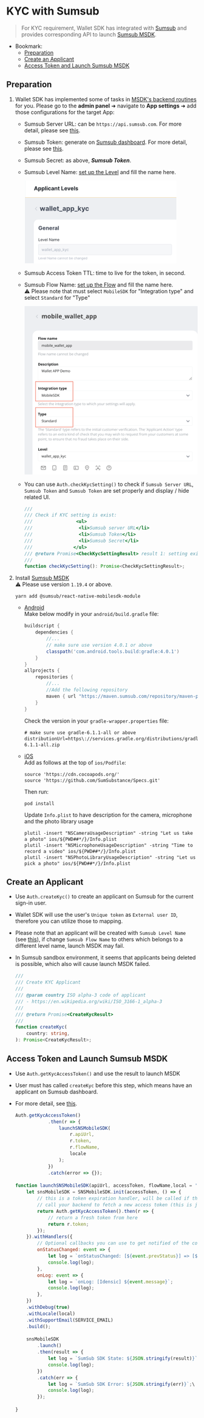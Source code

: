 # KYC with Sumsub

> For KYC requirement, Wallet SDK has integrated with [Sumsub](https://sumsub.com/) and provides corresponding API to launch [Sumsub MSDK](https://developers.sumsub.com/msdk/#getting-started).


- Bookmark:
  - [Preparation](#preparation)
  - [Create an Applicant](#create-an-applicant)
  - [Access Token and Launch Sumsub MSDK](#access-token-and-launch-sumsub-msdk)

## Preparation

1. Wallet SDK has implemented some of tasks in [MSDK's backend routines](https://developers.sumsub.com/msdk/#backend-routines) for  you. Please go to the **admin panel** ➜ navigate to **App settings** ➜ add those configurations for the target App:  
    - Sumsub Server URL: can be `https://api.sumsub.com`. For more detail, please see [this](https://developers.sumsub.com/api-reference/#introduction). 
    - Sumsub Token: generate on [Sumsub dashboard](https://cockpit.sumsub.com/checkus?_gl=1*1qzwmb0*_ga*MTY0OTA2OTIzNy4xNjQ2NjM2ODE4*_ga_ZF910PGWRL*MTY1MjE4MzU0OC44MS4xLjE2NTIxODkyMzIuNTI.#/devSpace/appTokens). For more detail, please see [this](https://developers.sumsub.com/api-reference/#app-tokens).
    - Sumsub Secret: as above, **_Sumsub Token_**.
    - Sumsub Level Name: [set up the Level](https://api.sumsub.com/checkus?_gl=1*15coo51*_ga*MTY0OTA2OTIzNy4xNjQ2NjM2ODE4*_ga_ZF910PGWRL*MTY1MjE4MzU0OC44MS4xLjE2NTIxOTAzMzUuNjA.#/sdkIntegrations/levels) and fill the name here.  

        <img src="images/sdk_guideline/kyc_level.png" alt="drawing" width="400"/>
    - Sumsub Access Token TTL: time to live for the token, in second.
    - Sumsub Flow Name: [set up the Flow](https://api.sumsub.com/checkus?_gl=1*1ccutv*_ga*MTY0OTA2OTIzNy4xNjQ2NjM2ODE4*_ga_ZF910PGWRL*MTY1MjE4MzU0OC44MS4xLjE2NTIxOTA4ODEuNjA.#/sdkIntegrations/flows) and fill the name here.  
⚠️ Please note that must select `MobileSDK` for "Integration type" and select `Standard` for "Type"

        <img src="images/sdk_guideline/kyc_flow.png" alt="drawing" width="500"/>
    * You can use `Auth.checkKycSetting()` to check if `Sumsub Server URL`, `Sumsub Token` and `Sumsub Token` are set properly and display / hide related UI.

        ```ts
        ///
        /// Check if KYC setting is exist:
        ///                <ul>
        ///                 <li>Sumsub server URL</li>
        ///                 <li>Sumsub Token</li>
        ///                 <li>Sumsub Secret</li>
        ///               </ul>
        /// @return Promise<CheckKycSettingResult> result 1: setting exist, 0: setting not exist
        ///
        function checkKycSetting(): Promise<CheckKycSettingResult>;
        ```
3. Install [Sumsub MSDK](https://developers.sumsub.com/msdk/plugins/react-native.html#react-native-module)  
    ⚠️ Please use version `1.19.4` or above.

    ```
    yarn add @sumsub/react-native-mobilesdk-module
    ```
    - [Android](https://developers.sumsub.com/msdk/plugins/react-native.html#android)  
    Make below modify in your `android/build.gradle` file:

        ```gradle
        buildscript {
            dependencies {
                //...
                // make sure use version 4.0.1 or above
                classpath('com.android.tools.build:gradle:4.0.1') 
            }
        }
        allprojects {
            repositories {
                //...
                //Add the following repository 
                maven { url "https://maven.sumsub.com/repository/maven-public/" }
            }
        }
        ```
        Check the version in your `gradle-wrapper.properties` file:  

        ```properties
        # make sure use gradle-6.1.1-all or above
        distributionUrl=https\://services.gradle.org/distributions/gradle-6.1.1-all.zip
        ```
    - [iOS](https://developers.sumsub.com/msdk/plugins/react-native.html#ios)  
        Add as follows at the top of `ios/Podfile`:
        ```
        source 'https://cdn.cocoapods.org/'
        source 'https://github.com/SumSubstance/Specs.git'
        ```
        Then run:
        ```
        pod install
        ```
        Update `Info.plist` to have description for the camera, microphone and the photo library usage
        
        ```
        plutil -insert "NSCameraUsageDescription" -string "Let us take a photo" ios/${PWD##*/}/Info.plist
        plutil -insert "NSMicrophoneUsageDescription" -string "Time to record a video" ios/${PWD##*/}/Info.plist
        plutil -insert "NSPhotoLibraryUsageDescription" -string "Let us pick a photo" ios/${PWD##*/}/Info.plist
        ```
## Create an Applicant
- Use `Auth.createKyc()` to create an applicant on Sumsub for the current sign-in user.
- Wallet SDK will use the user's `Unique token` as `External user ID`, therefore you can utilize those to mapping.
- Please note that an applicant will be created with `Sumsub Level Name` (see [this](https://developers.sumsub.com/api-reference/#creating-an-applicant)), if change `Sumsub Flow Name` to others which belongs to a different level name, launch MSDK may fail.
- In Sumsub sandbox environment, it seems that applicants being deleted is possible, which also will cause launch MSDK failed.

    ```ts
    ///
    /// Create KYC Applicant
    ///
    /// @param country ISO alpha-3 code of applicant
    /// - https://en.wikipedia.org/wiki/ISO_3166-1_alpha-3
    /// 
    /// @return Promise<CreateKycResult> 
    ///
    function createKyc(
        country: string,
    ): Promise<CreateKycResult>;
    ```
## Access Token and Launch Sumsub MSDK
- Use `Auth.getKycAccessToken()` and use the result to launch MSDK
- User must has called `createKyc` before this step, which means have an applicant on Sumsub dashboard.
- For more detail, see [this](https://developers.sumsub.com/msdk/plugins/react-native.html#setup).

    ```javascript
    Auth.getKycAccessToken()
                .then(r => {
                    launchSNSMobileSDK(
                        r.apiUrl,
                        r.token,
                        r.flowName,
                        locale
                    );
                })
                .catch(error => {});
    
    function launchSNSMobileSDK(apiUrl, accessToken, flowName,local = 'en') {
        let snsMobileSDK = SNSMobileSDK.init(accessToken, () => {
            // this is a token expiration handler, will be called if the provided token is invalid or got expired
            // call your backend to fetch a new access token (this is just an example)
            return Auth.getKycAccessToken().then(r => {
                // return a fresh token from here
                return r.token;
            });
        }).withHandlers({
            // Optional callbacks you can use to get notified of the corresponding events
            onStatusChanged: event => {
                let log = `onStatusChanged: [${event.prevStatus}] => [${event.newStatus}]`;
                console.log(log);
            },
            onLog: event => {
                let log = `onLog: [Idensic] ${event.message}`;
                console.log(log);
            },
        })
        .withDebug(true)
        .withLocale(local)
        .withSupportEmail(SERVICE_EMAIL)
        .build();

        snsMobileSDK
            .launch()
            .then(result => {
                let log = `SumSub SDK State: ${JSON.stringify(result)}`;
                console.log(log);
            })
            .catch(err => {
                let log = `SumSub SDK Error: ${JSON.stringify(err)}`;\
                console.log(log);
            });

    }
    ```
